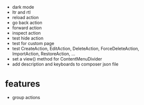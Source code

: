 - dark mode
- ltr and rtl
- reload action
- go back action
- forward action
- inspect action
- test hide action
- test for custom page
- test CreateAction, EditAction, DeleteAction, ForceDeleteAction, ImportAction, RestoreAction, ...
- set a view() method for ContentMenuDivider
- add description and keyboards to composer json file

# features
- group actions
